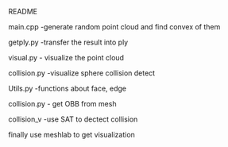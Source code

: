 README

main.cpp -generate random point cloud and find convex of them

getply.py -transfer the result into ply 

visual.py - visualize the point cloud

collision.py -visualize sphere collision detect

Utils.py -functions about face, edge

collision.py - get OBB from mesh

collision_v -use SAT to dectect collision

finally use meshlab to get visualization